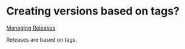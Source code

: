 # Creating versions based on tags?

[Managing Releases](https://docs.github.com/en/repositories/releasing-projects-on-github/managing-releases-in-a-repository)

Releases are based on tags.
